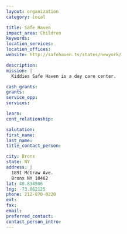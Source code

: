 ```yaml
---
layout: organization
category: local

title: Safe Haven
impact_area: Children
keywords: 
location_services: 
location_offices: 
website: http://safehaven.tv/states/newyork/

description: 
mission: |
  Kiddies Safe Haven is a day care center.

cash_grants: 
grants: 
service_opp: 
services: 

learn: 
cont_relationship: 

salutation: 
first_name: 
last_name: 
title_contact_person: 

city: Bronx
state: NY
address: |
  1891 McGraw Ave.     
  Bronx NY 10462
lat: 40.834506
lng: -73.862125
phone: 212-870-0220
ext: 
fax: 
email: 
preferred_contact: 
contact_person_intro: 
---
```

